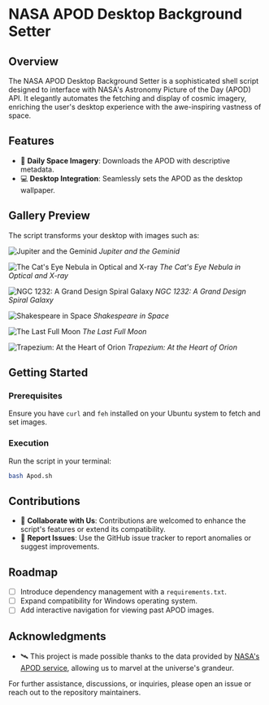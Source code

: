 # NASA APOD Desktop Background Setter

## Overview
The NASA APOD Desktop Background Setter is a sophisticated shell script designed to interface with NASA's Astronomy Picture of the Day (APOD) API. It elegantly automates the fetching and display of cosmic imagery, enriching the user's desktop experience with the awe-inspiring vastness of space.

## Features

- 🌌 **Daily Space Imagery**: Downloads the APOD with descriptive metadata.
- 💻 **Desktop Integration**: Seamlessly sets the APOD as the desktop wallpaper.

## Gallery Preview

The script transforms your desktop with images such as:

![ Jupiter and the Geminid ](https://github.com/mhmmdbdrhmd/APOD/assets/29101930/a6e3b62b-77de-4c50-a995-0934d6593693)
*Jupiter and the Geminid*

![ The Cat's Eye Nebula in Optical and X-ray ](https://github.com/mhmmdbdrhmd/APOD/assets/29101930/34eaa7a1-ebff-45ef-83a0-b71b2953dafb)
*The Cat's Eye Nebula in Optical and X-ray*

![ NGC 1232: A Grand Design Spiral Galaxy ](https://github.com/mhmmdbdrhmd/APOD/assets/29101930/b29eebda-ce0e-46ff-9ccd-0a021993ba55)
*NGC 1232: A Grand Design Spiral Galaxy*

![ Shakespeare in Space ](https://github.com/mhmmdbdrhmd/APOD/assets/29101930/add388e2-7eaf-44de-bad0-964fb1af816a)
*Shakespeare in Space*

![ The Last Full Moon ](https://github.com/mhmmdbdrhmd/APOD/assets/29101930/a931392e-52d2-4808-a04c-3a981545a22a)
*The Last Full Moon*

![ Trapezium: At the Heart of Orion ](https://github.com/mhmmdbdrhmd/APOD/assets/29101930/bb0b8f9c-609e-45b8-84c1-2294d9f34573)
*Trapezium: At the Heart of Orion*

## Getting Started

### Prerequisites
Ensure you have `curl` and `feh` installed on your Ubuntu system to fetch and set images.

### Execution
Run the script in your terminal:
```bash
bash Apod.sh
```

## Contributions

- 🤝 **Collaborate with Us**: Contributions are welcomed to enhance the script's features or extend its compatibility.
- 🐛 **Report Issues**: Use the GitHub issue tracker to report anomalies or suggest improvements.

## Roadmap

- [ ] Introduce dependency management with a `requirements.txt`.
- [ ] Expand compatibility for Windows operating system.
- [ ] Add interactive navigation for viewing past APOD images.

## Acknowledgments

- 🛰️ This project is made possible thanks to the data provided by [NASA's APOD service](https://apod.nasa.gov/apod/astropix.html), allowing us to marvel at the universe's grandeur.

For further assistance, discussions, or inquiries, please open an issue or reach out to the repository maintainers.

